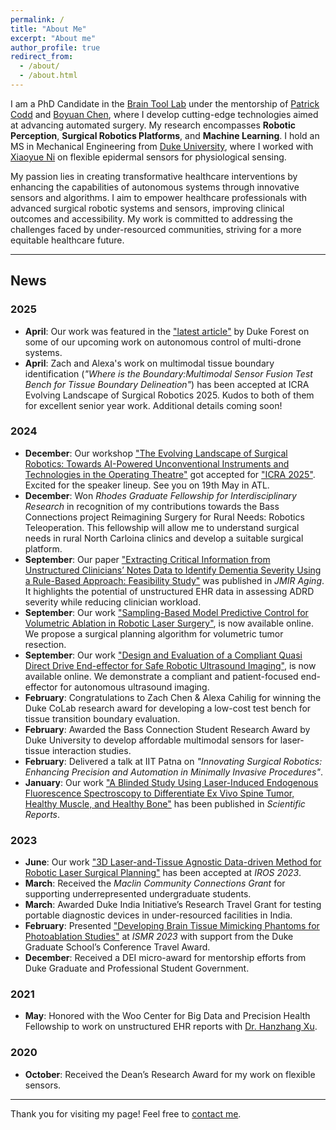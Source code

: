 ```yaml
---
permalink: /
title: "About Me"
excerpt: "About me"
author_profile: true
redirect_from: 
  - /about/
  - /about.html
---
```



<!-- # About Me -->

I am a PhD Candidate in the [Brain Tool Lab](https://www.braintoollab.com/) under the mentorship of [Patrick Codd](https://scholars.duke.edu/person/patrick.codd) and [Boyuan Chen](http://boyuanchen.com/), where I develop cutting-edge technologies aimed at advancing automated surgery. My research encompasses **Robotic Perception**, **Surgical Robotics Platforms**, and **Machine Learning**. I hold an MS in Mechanical Engineering from [Duke University](https://duke.edu/), where I worked with [Xiaoyue Ni](http://ni.pratt.duke.edu/) on flexible epidermal sensors for physiological sensing.

My passion lies in creating transformative healthcare interventions by enhancing the capabilities of autonomous systems through innovative sensors and algorithms. I aim to empower healthcare professionals with advanced surgical robotic systems and sensors, improving clinical outcomes and accessibility. My work is committed to addressing the challenges faced by under-resourced communities, striving for a more equitable healthcare future.

---

## News
### 2025
- **April**: Our work was featured in the ["latest article"](https://dukeforest.duke.edu/2025/04/23/how-drones-are-transforming-research-in-the-duke-forest-and-beyond/) by Duke Forest on some of our upcoming work on autonomous control of multi-drone systems. 
- **April**: Zach and Alexa's work on multimodal tissue boundary identification (*"Where is the Boundary:Multimodal Sensor Fusion Test Bench for Tissue Boundary Delineation"*) has been accepted at ICRA Evolving Landscape of Surgical Robotics 2025. Kudos to both of them for excellent senior year work. Additional details coming soon! 


### 2024
- **December**: Our workshop ["The Evolving Landscape of Surgical Robotics: Towards AI-Powered Unconventional Instruments and Technologies in the Operating Theatre"](https://sites.google.com/view/icra2025-workshop-clsr) got accepted for ["ICRA 2025"](https://2025.ieee-icra.org/). Excited for the speaker lineup. See you on 19th May in ATL.
- **December**: Won *Rhodes Graduate Fellowship for Interdisciplinary Research* in recognition of my contributions towards the Bass Connections project Reimagining Surgery for Rural Needs: Robotics Teleoperation. This fellowship will allow me to understand surgical needs in rural North Carloina clinics and develop a suitable surgical platform.
- **September**: Our paper ["Extracting Critical Information from Unstructured Clinicians’ Notes Data to Identify Dementia Severity Using a Rule-Based Approach: Feasibility Study"](https://aging.jmir.org/2024/1/e57926/) was published in *JMIR Aging*. It highlights the potential of unstructured EHR data in assessing ADRD severity while reducing clinician workload.
- **September**: Our work ["Sampling-Based Model Predictive Control for Volumetric Ablation in Robotic Laser Surgery"](https://arxiv.org/pdf/2410.03152), is now available online. We propose a surgical planning algorithm for volumetric tumor resection.
- **September**: Our work ["Design and Evaluation of a Compliant Quasi Direct Drive End-effector for Safe Robotic Ultrasound Imaging"](https://arxiv.org/pdf/2410.03086), is now available online. We demonstrate a compliant and patient-focused end-effector for autonomous ultrasound imaging.
- **February**: Congratulations to Zach Chen & Alexa Cahilig for winning the Duke CoLab research award for developing a low-cost test bench for tissue transition boundary evaluation.
- **February**: Awarded the Bass Connection Student Research Award by Duke University to develop affordable multimodal sensors for laser-tissue interaction studies.
- **February**: Delivered a talk at IIT Patna on *"Innovating Surgical Robotics: Enhancing Precision and Automation in Minimally Invasive Procedures"*.
- **January**: Our work ["A Blinded Study Using Laser-Induced Endogenous Fluorescence Spectroscopy to Differentiate Ex Vivo Spine Tumor, Healthy Muscle, and Healthy Bone"](https://www.nature.com/articles/s41598-023-50995-4) has been published in *Scientific Reports*.

### 2023

- **June**: Our work ["3D Laser-and-Tissue Agnostic Data-driven Method for Robotic Laser Surgical Planning"](https://arxiv.org/pdf/2305.01524.pdf) has been accepted at *IROS 2023*.
- **March**: Received the *Maclin Community Connections Grant* for supporting underrepresented undergraduate students.
- **March**: Awarded Duke India Initiative’s Research Travel Grant for testing portable diagnostic devices in under-resourced facilities in India.
- **February**: Presented ["Developing Brain Tissue Mimicking Phantoms for Photoablation Studies"](../files/BMP_Brain_Mimicking_Phantom.pdf) at *ISMR 2023* with support from the Duke Graduate School’s Conference Travel Award.
- **December**: Received a DEI micro-award for mentorship efforts from Duke Graduate and Professional Student Government.

### 2021

- **May**: Honored with the Woo Center for Big Data and Precision Health Fellowship to work on unstructured EHR reports with [Dr. Hanzhang Xu](https://scholars.duke.edu/person/hanzhang.xu).

### 2020

- **October**: Received the Dean’s Research Award for my work on flexible sensors.

---

Thank you for visiting my page! Feel free to [contact me](#).


